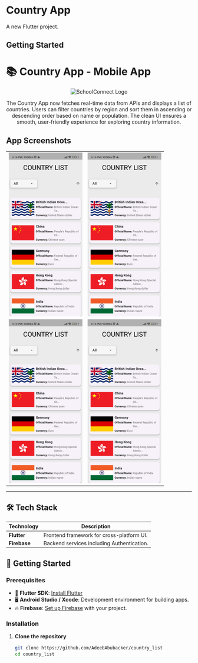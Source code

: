 # Country App

A new Flutter project.

## Getting Started

# 📚 Country App - Mobile App

<div align="center">
  <img src="https://raw.githubusercontent.com/AdeebAbubacker/country_list/refs/heads/main/assets/ic_launcher.png" alt="SchoolConnect Logo" width="200"/>
  <p>The Country App now fetches real-time data from APIs and displays a list of countries. Users can filter countries by region and sort them in ascending or descending order based on name or population. The clean UI ensures a smooth, user-friendly experience for exploring country information.</p>
</div>

## App Screenshots

<div align="center">
  <table>
    <tr>
      <td>
        <img src="https://raw.githubusercontent.com/AdeebAbubacker/country_list/refs/heads/main/assets/1000205937.jpg" alt="Screen 1" width="200"/>
      </td>
      <td>
        <img src="https://raw.githubusercontent.com/AdeebAbubacker/country_list/refs/heads/main/assets/1000205937.jpg" alt="Screen 2" width="200"/>
      </td>
    </tr>
    <tr>
      <td>
        <img src="https://raw.githubusercontent.com/AdeebAbubacker/country_list/refs/heads/main/assets/1000205937.jpg" alt="Screen 3" width="200"/>
      </td>
      <td>
        <img src="https://raw.githubusercontent.com/AdeebAbubacker/country_list/refs/heads/main/assets/1000205937.jpg" alt="Screen 4" width="200"/>
      </td>
    </tr>
  </table>
</div>

---

## 🛠️ Tech Stack

| Technology    | Description                                    |
| ------------- | ---------------------------------------------- |
| **Flutter**   | Frontend framework for cross-platform UI.      |
| **Firebase**  | Backend services including Authentication.     |


## 🚀 Getting Started

### Prerequisites

- 📱 **Flutter SDK**: [Install Flutter](https://flutter.dev/docs/get-started/install)
- 🖥️ **Android Studio / Xcode**: Development environment for building apps.
- 🔥 **Firebase**: [Set up Firebase](https://firebase.google.com/docs/flutter/setup) with your project.

### Installation

1. **Clone the repository**

   ```bash
   git clone https://github.com/AdeebAbubacker/country_list
   cd country_list

   ```
